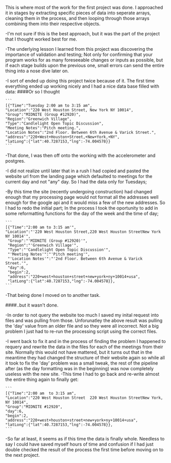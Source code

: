 This is where most of the work for the first project was done.
I approached it in stages by extracting specific pieces of data into seperate arrays, cleaning them in the process,
and then looping through those arrays combining them into their respective objects.

-I'm not sure if this is the best approach, but it was the part of the project that I thought worked best for me.

-The underlying lesson I learned from this project was discovering the importance of validation and testing; Not only for 
confirming that your program works for as many foreseeable changes or inputs as possible, but if each stage builds upon the previous one, small errors can send the entire thing into a nose dive later on. 

-I sort of ended up doing this project twice because of it.
The first time everything ended up working nicely and I had a nice data base filled with data:
####Or so I thought

	```
	[{"Time":"Tuesday 2:00 am to 3:15 am",
	"Location":"220 West Houston Street, New York NY 10014",
	"Group":"MIDNITE (Group #12920)",
	"Region":"Greenwich Village",
	"Type":"Candlelight Open Topic Discussion",
	"Meeting Notes":"Pitch meeting.",
	"Location Notes":"2nd Floor. Between 6th Avenue & Varick Street.",
	"address":"220+West+Houston+Street,+New+York,+NY",
	"latLong":{"lat":40.7287153,"lng":-74.004578}}
	```
	
-That done, I was then off onto the working with the accelerometer and postgres. 

-I did not realize until later that in a rush I had copied and pasted the website url from the landing page which defaulted to meetings for the current day and not "any" day. So I had the data only for Tuesdays;

-By this time the site (recently undergoing construction) had changed enough that my processing page would not format all the addresses well enough for the google api and it would miss a few of the new addresses. So I had to redo the initial part; In the process I took the oportunity to add in some reformatting functions for the day of the week and the time of day;

	```
	[{"Time":"2:00 am to 3:15 am'",
	"Location":"'220 West Houston Street,220 West Houston StreetNew York NY 10014'",
	 "Group":"'MIDNITE (Group #12920)'",
	 "Region":"'Greenwich Village'",
	 "Type":"'Candlelight Open Topic Discussion'",
	 "'Meeting Notes'":"'Pitch meeting'",
	 "'Location Notes'":"'2nd Floor. Between 6th Avenue & Varick Street.'",
	 "day":6,
	 "begin":2,
	 "address":"220+west+houston+street+new+york+ny+10014+usa",
	 "latLong":{"lat":40.7287153,"lng":-74.004578}},
	```

-That being done I moved on to another task.

####..but it wasn't done.

-In order to not query the website too much I saved my inital request into files and was pulling from those. Unforunatley the above result was pulling the 'day' value from an older file and so they were all incorrect. Not a big problem I just had to re-run the processing script using the correct files.

-I went back to fix it and in the process of finding the problem I happened to requery and rewrite the data in the files for each of the meetings from their site.
Normally this would not have mattered, but it turns out that in the meantime they had changed the structure of their website again so while all it took to fix the 'day' problem was a small tweak, the rest of the pipeline after (as the day formatting was in the beginning) was now completely useless with the new site.
-This time I had to go back and re-write almost the entire thing again to finally get:

	```
	[{"Time":"2:00 am  to 3:15 am",
	"Location":"220 West Houston Street  220 West Houston StreetNew York, NY 10014",
	"Group":"MIDNITE #12920",
	"day":6,
	"begin":2,
	"address":"220+west+houston+street+new+york+ny+10014+usa",
	"latLong":{"lat":40.7287153,"lng":-74.004578}},
	```

-So far at least, it seems as if this time the data is finally whole. Needless to say I could have saved myself hours of time and confusion if I had just double checked the result of the process the first time before moving on to the next project. 



